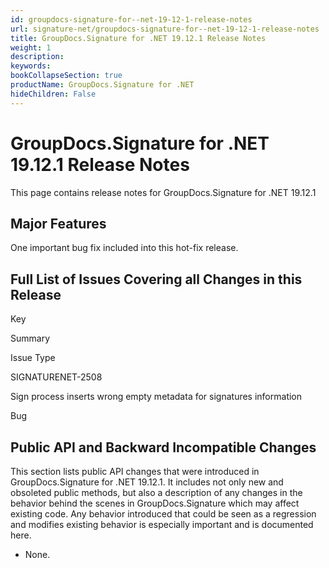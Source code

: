 ```yaml
---
id: groupdocs-signature-for--net-19-12-1-release-notes
url: signature-net/groupdocs-signature-for--net-19-12-1-release-notes
title: GroupDocs.Signature for .NET 19.12.1 Release Notes
weight: 1
description: 
keywords: 
bookCollapseSection: true
productName: GroupDocs.Signature for .NET
hideChildren: False
---
```


# GroupDocs.Signature for .NET 19.12.1 Release Notes


This page contains release notes for GroupDocs.Signature for .NET 19.12.1

## Major Features

One important bug fix included into this hot-fix release.

## Full List of Issues Covering all Changes in this Release

Key

Summary

Issue Type

SIGNATURENET-2508

Sign process inserts wrong empty metadata for signatures information

Bug

## Public API and Backward Incompatible Changes

This section lists public API changes that were introduced in GroupDocs.Signature for .NET 19.12.1. It includes not only new and obsoleted public methods, but also a description of any changes in the behavior behind the scenes in GroupDocs.Signature which may affect existing code. Any behavior introduced that could be seen as a regression and modifies existing behavior is especially important and is documented here.

*   None.
    


